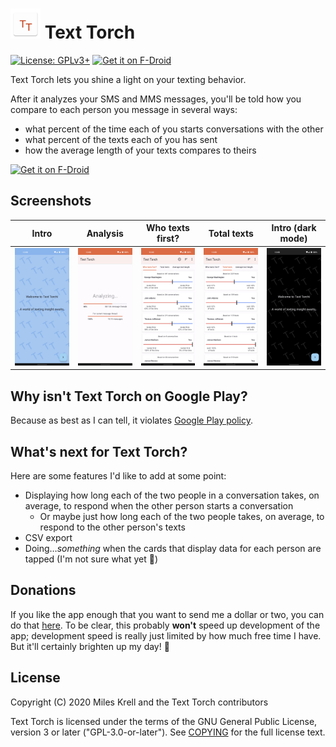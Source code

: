 # ![Text Torch logo](app/src/main/res/mipmap-mdpi/ic_launcher.png) Text Torch  

[![License: GPLv3+](https://img.shields.io/badge/License-GPLv3%2B-blue)](COPYING) [![Get it on F-Droid](https://img.shields.io/f-droid/v/com.mileskrell.texttorch)](https://f-droid.org/packages/com.mileskrell.texttorch/)

Text Torch lets you shine a light on your texting behavior.

After it analyzes your SMS and MMS messages, you'll be told how you compare to each person you message in several ways:
- what percent of the time each of you starts conversations with the other
- what percent of the texts each of you has sent
- how the average length of your texts compares to theirs

[<img src="https://fdroid.gitlab.io/artwork/badge/get-it-on.png" alt="Get it on F-Droid" height="80">](https://f-droid.org/packages/com.mileskrell.texttorch/)

## Screenshots

<table style="width: 100%">
<thead>
<tr>
<th>Intro</th>
<th>Analysis</th>
<th>Who texts first?</th>
<th>Total texts</th>
<th>Intro (dark mode)</th>
</tr>
</thead>
<tbody>
<tr>
<td width="20%"><img src="fastlane/metadata/android/en-US/images/phoneScreenshots/1.png" /></td>
<td width="20%"><img src="fastlane/metadata/android/en-US/images/phoneScreenshots/2.png" /></td>
<td width="20%"><img src="fastlane/metadata/android/en-US/images/phoneScreenshots/3.png" /></td>
<td width="20%"><img src="fastlane/metadata/android/en-US/images/phoneScreenshots/4.png" /></td>
<td width="20%"><img src="fastlane/metadata/android/en-US/images/phoneScreenshots/5.png" /></td>
</tr>
</tbody>
</table>

## Why isn't Text Torch on Google Play?

Because as best as I can tell, it violates [Google Play policy](https://support.google.com/googleplay/android-developer/answer/9047303#invalid).

## What's next for Text Torch?

Here are some features I'd like to add at some point:
- Displaying how long each of the two people in a conversation takes, on average, to respond when the other person starts a conversation
  - Or maybe just how long each of the two people takes, on average, to respond to the other person's texts
- CSV export
- Doing…*something* when the cards that display data for each person are tapped (I'm not sure what yet 🤔)

## Donations

If you like the app enough that you want to send me a dollar or two, you can do that [here](https://paypal.me/mileskrell). To be clear, this probably **won't** speed up development of the app; development speed is really just limited by how much free time I have. But it'll certainly brighten up my day! 🙂

## License

Copyright (C) 2020 Miles Krell and the Text Torch contributors

Text Torch is licensed under the terms of the GNU General Public License, version 3 or later ("GPL-3.0-or-later"). See [COPYING](COPYING) for the full license text.
